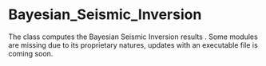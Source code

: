 # Bayesian_Seismic_Inversion
The class computes the Bayesian Seismic Inversion results . Some modules are missing due to its proprietary natures, updates with an executable file is coming soon.
